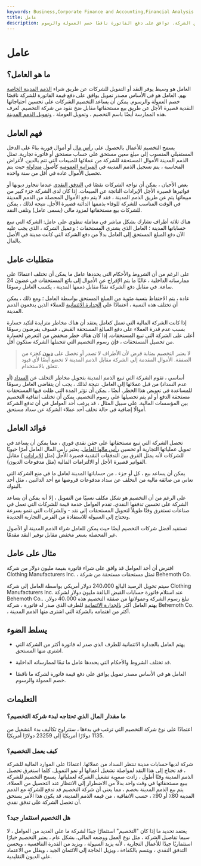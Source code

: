 ```yaml
---
keywords: Business,Corporate Finance and Accounting,Financial Analysis
title: عامل
description: العامل هو وسيط مالي يشتري المستحقات من الشركة. توافق على دفع الفاتورة ناقصًا خصم العمولة والرسوم.
---
```


# عامل
## ما هو العامل؟

العامل هو وسيط يوفر النقد أو التمويل للشركات عن طريق شراء [الذمم المدينة الخاصة بهم](/accountsreceivable). العامل هو في الأساس مصدر تمويل يوافق على دفع قيمة الفاتورة للشركة ناقصًا خصم العمولة والرسوم. يمكن أن يساعد التخصيم الشركات على تحسين احتياجاتها النقدية قصيرة الأجل عن طريق بيع مستحقاتها مقابل ضخ نقود من شركة التخصيم. تُعرف هذه الممارسة أيضًا باسم التخصيم ، وتمويل العوملة ، [وتمويل الذمم المدينة](/accountsreceivablefinancing).

## فهم العامل

يسمح التخصيم للأعمال بالحصول على [رأس مال](/capital) أو أموال فورية بناءً على الدخل المستقبلي المنسوب إلى مبلغ معين مستحق على حساب مستحق أو فاتورة تجارية. تمثل الذمم المدينة الأموال المستحقة للشركة من عملائها للمبيعات التي تتم بالدين. لأغراض المحاسبة ، يتم تسجيل الذمم المدينة في [الميزانية العمومية](/balancesheet) كأصول [متداولة](/currentassets) حيث يتم تحصيل الأموال عادة في أقل من سنة واحدة.

بعض الأحيان ، يمكن أن تواجه الشركات نقصًا في [التدفق النقدي](/cashflow) عندما تتجاوز ديونها أو فواتيرها قصيرة الأجل الإيرادات الناتجة عن المبيعات. إذا كان لدى الشركة جزء كبير من مبيعاتها يتم عن طريق الذمم المدينة ، فقد لا يتم دفع الأموال المحصلة من الذمم المدينة في الوقت المناسب للشركة للوفاء بذممها الدائنة قصيرة الأجل. نتيجة لذلك ، يمكن للشركات بيع مستحقاتها لمزود مالي (يسمى عامل) وتلقي النقد.

هناك ثلاثة أطراف تشارك بشكل مباشر في معاملة تنطوي على عامل: الشركة التي تبيع حساباتها المدينة ؛ العامل الذي يشتري المستحقات ؛ وعميل الشركة ، الذي يجب عليه الآن دفع المبلغ المستحق إلى العامل بدلاً من دفع الشركة التي كانت مدينة في الأصل بالمال.

## متطلبات عامل

على الرغم من أن الشروط والأحكام التي يحددها عامل ما يمكن أن تختلف اعتمادًا على ممارساته الداخلية ، غالبًا ما يتم الإفراج عن الأموال إلى بائع المستحقات في غضون 24 ساعة. في مقابل دفع الشركة نقدًا مقابل ذممها المدينة ، يكسب العامل رسومًا.

عادة ، يتم الاحتفاظ بنسبة مئوية من المبلغ المستحق بواسطة العامل ؛ ومع ذلك ، يمكن أن تختلف هذه النسبة ، اعتمادًا على [الجدارة الائتمانية](/credit-worthiness) للعملاء الذين يدفعون الذمم المدينة.

إذا كانت الشركة المالية التي تعمل كعامل يعتقد أن هناك مخاطر متزايدة لتكبد خسارة بسبب عدم قدرة العملاء على دفع المبالغ المستحقة القبض ، فسوف يفرضون رسومًا أعلى على الشركة التي تبيع المستحقات. إذا كان هناك خطر منخفض من التعرض لخسارة من تحصيل المستحقات ، فإن رسوم التخصيم التي تتحملها الشركة ستكون أقل.

> لا يعتبر التخصيم بمثابة قرض لأن الأطراف لا تصدر أو تحصل على [ديون](/debt) كجزء من الصفقة. الأموال المقدمة إلى الشركة مقابل الذمم المدينة لا تخضع أيضًا لأي قيود تتعلق بالاستخدام.

>

أساسي ، تقوم الشركة التي تبيع الذمم المدينة بتحويل مخاطر التخلف عن [السداد](/default2) (أو عدم السداد) من قبل عملائها إلى العامل. نتيجة لذلك ، يجب أن يتقاضى العامل رسومًا للمساعدة في تعويض هذا الخطر. أيضًا ، يمكن أن تؤثر المدة التي ظلت فيها المستحقات مستحقة الدفع أو لم يتم تحصيلها على رسوم التخصيم. يمكن أن تختلف اتفاقية التخصيم بين المؤسسات المالية. على سبيل المثال ، قد يرغب أحد العوامل في أن تدفع الشركة أموالًا إضافية في حالة تخلف أحد عملاء الشركة عن سداد مستحق.

## فوائد العامل

تحصل الشركة التي تبيع مستحقاتها على حقن نقدي فوري ، مما يمكن أن يساعد في تمويل عملياتها التجارية أو تحسين [رأس مالها العامل](/workingcapital). يعتبر رأس المال العامل أمرًا حيويًا للشركات لأنه يمثل الفرق بين التدفقات النقدية قصيرة الأجل (مثل [الإيرادات](/revenue) ) مقابل الفواتير قصيرة الأجل أو الالتزامات المالية (مثل مدفوعات الديون).

يمكن أن يساعد بيع ، كل أو جزء ، من حساباتها المدينة لعامل ما في منع الشركة التي تعاني من ضائقة مالية من التخلف عن سداد مدفوعات قروضها مع أحد الدائنين ، مثل أحد البنوك.

على الرغم من أن التخصيم هو شكل مكلف نسبيًا من التمويل ، إلا أنه يمكن أن يساعد الشركة على تحسين تدفقها النقدي. تقدم العوامل خدمة قيمة للشركات التي تعمل في صناعات تستغرق وقتًا طويلاً لتحويل المستحقات إلى نقد - وللشركات التي تنمو بسرعة وتحتاج إلى السيولة للاستفادة من الفرص التجارية الجديدة.

تستفيد أفضل شركات التخصيم أيضًا حيث يمكن للعامل شراء الذمم المدينة أو الأصول غير المحصلة بسعر مخفض مقابل توفير النقد مقدمًا.

## مثال على عامل

افترض أن أحد العوامل قد وافق على شراء فاتورة بقيمة مليون دولار من شركة Clothing Manufacturers Inc. ، تمثل مستحقات مستحقة من شركة Behemoth Co.

سيتم تحويل الرصيد البالغ 240،000 دولار أمريكي بواسطة العامل إلى شركة Clothing Manufacturers Inc. عند استلام فاتورة حسابات القبض البالغة مليون دولار لشركة Behemoth Co.. تبلغ رسوم الشركة وعمولاتها من صفقة التخصيم هذه 40،000 دولار. يهتم العامل أكثر [بالجدارة الائتمانية](/credit-worthiness) للطرف الذي صدر له فاتورة ، شركة Behemoth Co. ، أكثر من اهتمامه بالشركة التي اشترى منها الذمم المدينة.

## يسلط الضوء

- يهتم العامل بالجدارة الائتمانية للطرف الذي صدر له فاتورة أكثر من الشركة التي اشترى منها المستحق.

- قد تختلف الشروط والأحكام التي يحددها عامل ما تبعًا لممارساته الداخلية.

- العامل هو في الأساس مصدر تمويل يوافق على دفع قيمة فاتورة لشركة ما ناقصًا خصم العمولة والرسوم.

## التعليمات

### ما مقدار المال الذي تحتاجه لبدء شركة التخصيم؟

اعتمادًا على نوع شركة التخصيم التي ترغب في بدءها ، ستتراوح تكاليف بدء التشغيل من 1135 دولارًا أمريكيًا إلى 23259 دولارًا أمريكيًا.

### كيف يعمل التخصيم؟

شركة لديها حسابات مدينة تنتظر السداد من عملائها. اعتمادًا على الموارد المالية للشركة ، قد تحتاج إلى هذا النقد لمواصلة تشغيل أعمالها أو نمو التمويل. كلما استغرق تحصيل الذمم المدينة وقتًا أطول ، زادت صعوبة تشغيل الشركة لعملياتها. يسمح التخصيم للشركة ببيع مستحقاتها في وقت واحد بدلاً من الاضطرار إلى الانتظار عند التحصيل من العملاء. يتم بيع الذمم المدينة بخصم ، مما يعني أن شركة التخصيم قد تدفع للشركة مع الذمم المدينة 80٪ أو 90٪ ، حسب الاتفاقية ، من قيمة الذمم المدينة. قد يكون هذا الأمر يستحق أن تحصل الشركة على تدفق نقدي.

### هل التخصيم استثمار جيد؟

يعتمد تحديد ما إذا كان "التخصيم" استثمارًا جيدًا لشركة ما على العديد من العوامل ، لا سيما تفاصيل الشركة ، مثل نوع العمل ووضعه المالي. بشكل عام ، يعتبر التخصيم خيارًا استثماريًا جيدًا للأعمال التجارية ، لأنه يزيد السيولة ، ويزيد من القدرة التنافسية ، ويحسن التدفق النقدي ، ويتسم بالكفاءة ، ويزيل الحاجة إلى الائتمان الجيد ، ويقلل من الاعتماد على الديون التقليدية.

